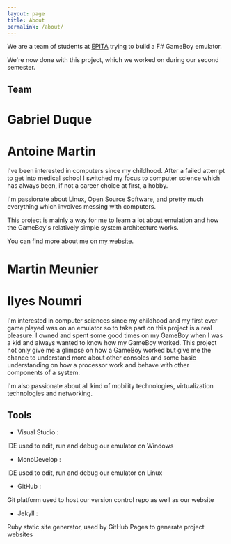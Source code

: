 ```yaml
---
layout: page
title: About
permalink: /about/
---
```


We are a team of students at [EPITA](http://epita.fr) trying to build a F# GameBoy
emulator.

We're now done with this project, which we worked on during our second semester.

## Team

# Gabriel Duque

# Antoine Martin

I've been interested in computers since my childhood. After a failed attempt to
get into medical school I switched my focus to computer science which has always
been, if not a career choice at first, a hobby.

I'm passionate about Linux, Open Source Software, and pretty much everything which involves messing with computers.

This project is mainly a way for me to learn a lot about emulation and how the GameBoy's relatively simple system architecture works.

You can find more about me on [my website](https://alarsyo.com).

# Martin Meunier

# Ilyes Noumri
I'm interested in computer sciences since my childhood and my first ever game played was on an emulator so to take part on this project is a real pleasure. I owned and spent some good times on my GameBoy when I was a kid and always wanted to know how my GameBoy worked. This project not only give me a glimpse on how a GameBoy worked but give me the chance to understand more about other consoles and some basic understanding on how a processor work and behave with other components of a system.

I'm also passionate about all kind of mobility technologies, virtualization technologies and networking.

## Tools

- Visual Studio :

 IDE used to edit, run and debug our emulator on Windows

- MonoDevelop :

 IDE used to edit, run and debug our emulator on Linux

- GitHub :

 Git platform used to host our version control repo as well as our website

- Jekyll :

 Ruby static site generator, used by GitHub Pages to generate project websites

